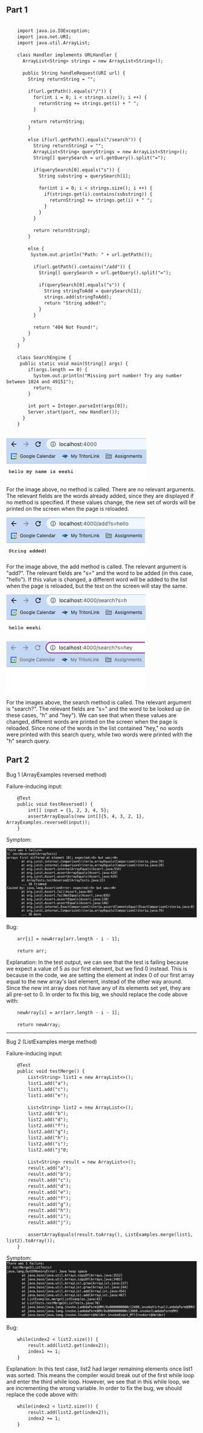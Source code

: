 ## Part 1
```

    import java.io.IOException;
    import java.net.URI;
    import java.util.ArrayList;

    class Handler implements URLHandler {
      ArrayList<String> strings = new ArrayList<String>();
  
      public String handleRequest(URI url) {
        String returnString = "";
    
        if(url.getPath().equals("/")) {
          for(int i = 0; i < strings.size(); i ++) {
            returnString += strings.get(i) + " ";
          }
      
         return returnString;
        }
  
        else if(url.getPath().equals("/search")) {
          String returnString2 = "";
          ArrayList<String> queryStrings = new ArrayList<String>();
          String[] querySearch = url.getQuery().split("=");
    
          if(querySearch[0].equals("s")) {
            String substring = querySearch[1];
      
            for(int i = 0; i < strings.size(); i ++) {
              if(strings.get(i).contains(substring)) {
                returnString2 += strings.get(i) + " ";
              }
            }
          }
    
          return returnString2;
        }
  
        else {
         System.out.println("Path: " + url.getPath());
    
          if(url.getPath().contains("/add")) {
            String[] querySearch = url.getQuery().split("=");
      
            if(querySearch[0].equals("s")) {
              String stringToAdd = querySearch[1];
              strings.add(stringToAdd);
              return "String added!";
            }
          }
    
          return "404 Not Found!";
        }
      }
    }

    class SearchEngine {
     public static void main(String[] args) {
        if(args.length == 0) {
          System.out.println("Missing port number! Try any number between 1024 and 49151");
          return;
        }
    
        int port = Integer.parseInt(args[0]);
        Server.start(port, new Handler());
      }
    }
                                          
```

![empty query](no-query.png)

For the image above, no method is called. There are no relevant arguments. The relevant fields are the words already added, since they are displayed if no method is specified. If these values change, the new set of words will be printed on the screen when the page is reloaded.

![add hello](add-hello.png)

For the image above, the add method is called. The relevant argument is "add?". The relevant fields are "s=" and the word to be added (in this case, "hello"). If this value is changed, a different word will be added to the list when the page is reloaded, but the text on the screen will stay the same.

![search h](search-h.png)

![search hey](search-hey.png)

For the images above, the search method is called. The relevant argument is "search?". The relevant fields are "s=" and the word to be looked up (in these cases, "h" and "hey"). We can see that when these values are changed, different words are printed on the screen when the page is reloaded. Since none of the words in the list contained "hey," no words were printed with this search query, while two words were printed with the "h" search query.

## Part 2
Bug 1 (ArrayExamples reversed method)

Failure-inducing input:

```
    @Test
    public void testReversed() {
        int[] input = {1, 2, 3, 4, 5};
        assertArrayEquals(new int[]{5, 4, 3, 2, 1}, ArrayExamples.reversed(input));
    }
```

Symptom:

![failing test output](arraytestsrev-fail.png)

Bug:
```
    arr[i] = newArray[arr.length - i - 1];
    
    return arr;
```

Explanation:
In the test output, we can see that the test is failing because we expect a value of 5 as our first element, but we find 0 instead. This is because in the code, we are setting the element at index 0 of our first array equal to the new array's last element, instead of the other way around. Since the new int array does not have any of its elements set yet, they are all pre-set to 0. In order to fix this big, we should replace the code above with:
```
    newArray[i] = arr[arr.length - i - 1];
    
    return newArray;
```

***

Bug 2 (ListExamples merge method)

Failure-inducing input:

```
    @Test
    public void testMerge() {
        List<String> list1 = new ArrayList<>();
        list1.add("a");
        list1.add("c");
        list1.add("e");
        
        List<String> list2 = new ArrayList<>();
        list2.add("b");
        list2.add("d");
        list2.add("f");
        list2.add("g");
        list2.add("h");
        list2.add("i");
        list2.add("j"0;
        
        List<String> result = new ArrayList<>();
        result.add("a");
        result.add("b");
        result.add("c");
        result.add("d");
        result.add("e");
        result.add("f");
        result.add("g");
        result.add("h");
        result.add("i");
        result.add("j");
        
        assertArrayEquals(result.toArray(), ListExamples.merge(list1, list2).toArray());
    }
```

Symptom:
![failing test output](listtestmerge-fail.png)

Bug:
```
    while(index2 < list2.size()) {
        result.add(list2.get(index2));
        index1 += 1;
    }
```

Explanation:
In this test case, list2 had larger remaining elements once list1 was sorted. This means the compiler would break out of the first while loop and enter the third while loop. However, we see that in this while loop, we are incrementing the wrong variable. In order to fix the bug, we should replace the code above with:
```
    while(index2 < list2.size()) {
        result.add(list2.get(index2));
        index2 += 1;
    }
```
